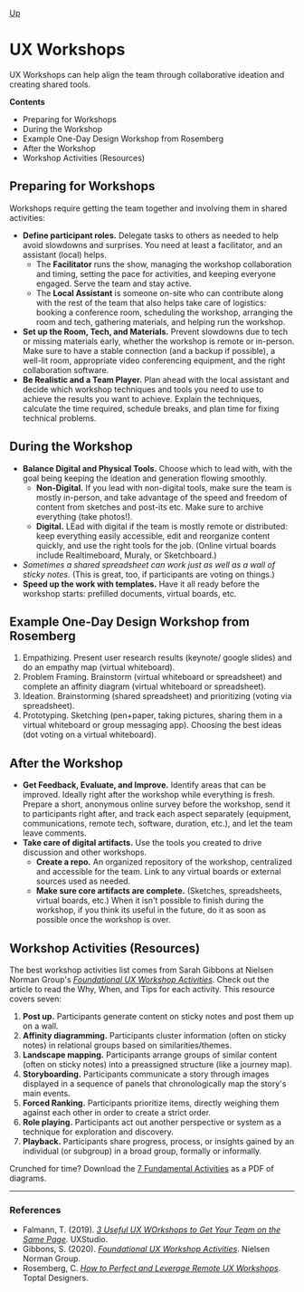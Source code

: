[Up](../README.md)

# UX Workshops
UX Workshops can help align the team through collaborative ideation and creating shared tools.

**Contents**
- Preparing for Workshops
- During the Workshop
- Example One-Day Design Workshop from Rosemberg
- After the Workshop
- Workshop Activities (Resources)

## Preparing for Workshops
Workshops require getting the team together and involving them in shared activities:
- **Define participant roles.** Delegate tasks to others as needed to help avoid slowdowns and surprises. You need at least a facilitator, and an assistant (local) helps.
    - The **Facilitator** runs the show, managing the workshop collaboration and timing, setting the pace for activities, and keeping everyone engaged. Serve the team and stay active.
    - The **Local Assistant** is someone on-site who can contribute along with the rest of the team that also helps take care of logistics: booking a conference room, scheduling the workshop, arranging the room and tech, gathering materials, and helping run the workshop.
- **Set up the Room, Tech, and Materials.** Prevent slowdowns due to tech or missing materials early, whether the workshop is remote or in-person. Make sure to have a stable connection (and a backup if possible), a well-lit room, appropriate video conferencing equipment, and the right collaboration software.
- **Be Realistic and a Team Player.** Plan ahead with the local assistant and decide which workshop techniques and tools you need to use to achieve the results you want to achieve. Explain the techniques, calculate the time required, schedule breaks, and plan time for fixing technical problems.

## During the Workshop
- **Balance Digital and Physical Tools.** Choose which to lead with, with the goal being keeping the ideation and generation flowing smoothly.
    - **Non-Digital.** If you lead with non-digital tools, make sure the team is mostly in-person, and take advantage of the speed and freedom of content from sketches and post-its etc. Make sure to archive everything (take photos!).
    - **Digital.** LEad with digital if the team is mostly remote or distributed: keep everything easily accessible, edit and reorganize content quickly, and use the right tools for the job. (Online virtual boards include Realtimeboard, Muraly, or Sketchboard.)
- *Sometimes a shared spreadsheet can work just as well as a wall of sticky notes.* (This is great, too, if participants are voting on things.)
- **Speed up the work with templates.** Have it all ready before the workshop starts: prefilled documents, virtual boards, etc. 

## Example One-Day Design Workshop from Rosemberg
1. Empathizing. Present user research results (keynote/ google slides) and do an empathy map (virtual whiteboard).
2. Problem Framing. Brainstorm (virtual whiteboard or spreadsheet) and complete an affinity diagram (virtual whiteboard or spreadsheet).
3. Ideation. Brainstorming (shared spreadsheet) and prioritizing (voting via spreadsheet).
4. Prototyping. Sketching (pen+paper, taking pictures, sharing them in a virtual whiteboard or group messaging app). Choosing the best ideas (dot voting on a virtual whiteboard).

## After the Workshop
- **Get Feedback, Evaluate, and Improve.** Identify areas that can be improved. Ideally right after the workshop while everything is fresh. Prepare a short, anonymous online survey before the workshop, send it to participants right after, and track each aspect separately (equipment, communications, remote tech, software, duration, etc.), and let the team leave comments.
- **Take care of digital artifacts.** Use the tools you created to drive discussion and other workshops.
    - **Create a repo.** An organized repository of the workshop, centralized and accessible for the team. Link to any virtual boards or external sources used as needed.
    - **Make sure core artifacts are complete.** (Sketches, spreadsheets, virtual boards, etc.) When it isn't possible to finish during the workshop, if you think its useful in the future, do it as soon as possible once the workshop is over.

## Workshop Activities (Resources)
The best workshop activities list comes from Sarah Gibbons at Nielsen Norman Group's [*Foundational UX Workshop Activities*](https://www.nngroup.com/articles/workshop-activities/). Check out the article to read the Why, When, and Tips for each activity. This resource covers seven:
1. **Post up.** Participants generate content on sticky notes and post them up on a wall.
2. **Affinity diagramming.** Participants cluster information (often on sticky notes) in relational groups based on similarities/themes.
3. **Landscape mapping.** Participants arrange groups of similar content (often on sticky notes) into a preassigned structure (like a journey map).
4. **Storyboarding.** Participants communicate a story through images displayed in a sequence of panels that chronologically map the story's main events.
5. **Forced Ranking.** Participants prioritize items, directly weighing them against each other in order to create a strict order.
6. **Role playing.** Participants act out another perspective or system as a technique for exploration and discovery.
7. **Playback.** Participants share progress, process, or insights gained by an individual (or subgroup) in a broad group, formally or informally.

Crunched for time? Download the [7 Fundamental Activities](https://media.nngroup.com/media/articles/attachments/NNg_Foundational_Workshop_Activities.pdf) as a PDF of diagrams.

---

### References
- Falmann, T. (2019). [*3 Useful UX WOrkshops to Get Your Team on the Same Page*](https://uxstudioteam.com/ux-blog/ux-workshop/). UXStudio.
- Gibbons, S. (2020). [*Foundational UX Workshop Activities*](https://www.nngroup.com/articles/workshop-activities/). Nielsen Norman Group.
- Rosemberg, C. [*How to Perfect and Leverage Remote UX Workshops*](https://www.toptal.com/designers/ux/mastering-remote-ux-workshops). Toptal Designers.